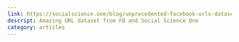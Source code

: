 ```yaml
---
link: https://socialscience.one/blog/unprecedented-facebook-urls-dataset-now-available-research-through-social-science-one
descript: Amazing URL dataset from FB and Social Science One
category: articles
---
```

